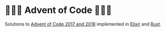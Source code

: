 # 🎄🎄🎄 Advent of Code 🎄🎄🎄  

Solutions to [Advent of Code 2017 and 2018](https://adventofcode.com/) implemented in [Elixir](https://elixir-lang.github.io/) and [Rust](https://www.rust-lang.org).
